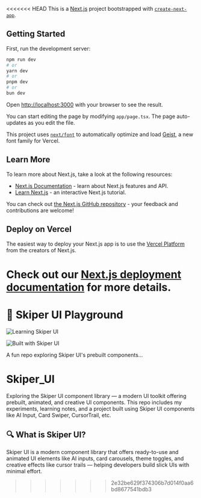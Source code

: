 <<<<<<< HEAD
This is a [Next.js](https://nextjs.org) project bootstrapped with [`create-next-app`](https://nextjs.org/docs/app/api-reference/cli/create-next-app).

## Getting Started

First, run the development server:

```bash
npm run dev
# or
yarn dev
# or
pnpm dev
# or
bun dev
```

Open [http://localhost:3000](http://localhost:3000) with your browser to see the result.

You can start editing the page by modifying `app/page.tsx`. The page auto-updates as you edit the file.

This project uses [`next/font`](https://nextjs.org/docs/app/building-your-application/optimizing/fonts) to automatically optimize and load [Geist](https://vercel.com/font), a new font family for Vercel.

## Learn More

To learn more about Next.js, take a look at the following resources:

- [Next.js Documentation](https://nextjs.org/docs) - learn about Next.js features and API.
- [Learn Next.js](https://nextjs.org/learn) - an interactive Next.js tutorial.

You can check out [the Next.js GitHub repository](https://github.com/vercel/next.js) - your feedback and contributions are welcome!

## Deploy on Vercel

The easiest way to deploy your Next.js app is to use the [Vercel Platform](https://vercel.com/new?utm_medium=default-template&filter=next.js&utm_source=create-next-app&utm_campaign=create-next-app-readme) from the creators of Next.js.

Check out our [Next.js deployment documentation](https://nextjs.org/docs/app/building-your-application/deploying) for more details.
=======
# 🚀 Skiper UI Playground

![Learning Skiper UI](https://img.shields.io/badge/Learning-Skiper%20UI-9A40FF?style=for-the-badge&logo=codeforces&logoColor=white)

![Built with Skiper UI](https://img.shields.io/badge/Built%20with-Skiper%20UI-7B61FF?style=for-the-badge&logo=vercel&logoColor=white)


A fun repo exploring Skiper UI's prebuilt components...

# Skiper_UI
Exploring the Skiper UI component library — a modern UI toolkit offering prebuilt, animated, and creative UI components. This repo includes my experiments, learning notes, and a project built using Skiper UI components like AI Input, Card Swiper, CursorTrail, etc.

## 🔍 What is Skiper UI?

Skiper UI is a modern component library that offers ready-to-use and animated UI elements like AI inputs, card carousels, theme toggles, and creative effects like cursor trails — helping developers build slick UIs with minimal effort.

>>>>>>> 2e32be629f374306b7d014f0aa6bd8677541bdb3
